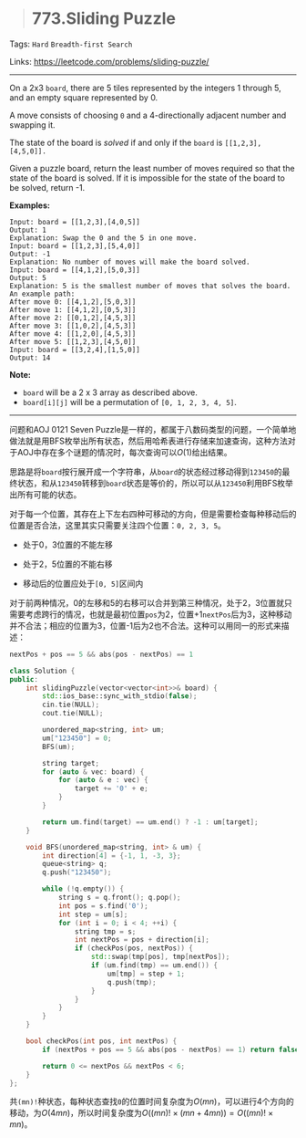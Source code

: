 > # 773.Sliding Puzzle

Tags: `Hard` `Breadth-first Search`

Links: https://leetcode.com/problems/sliding-puzzle/

------

On a 2x3 `board`, there are 5 tiles represented by the integers 1 through 5, and an empty square represented by 0.

A move consists of choosing `0` and a 4-directionally adjacent number and swapping it.

The state of the board is *solved* if and only if the `board` is `[[1,2,3],[4,5,0]].`

Given a puzzle board, return the least number of moves required so that the state of the board is solved. If it is impossible for the state of the board to be solved, return -1.

**Examples:**

```
Input: board = [[1,2,3],[4,0,5]]
Output: 1
Explanation: Swap the 0 and the 5 in one move.
Input: board = [[1,2,3],[5,4,0]]
Output: -1
Explanation: No number of moves will make the board solved.
Input: board = [[4,1,2],[5,0,3]]
Output: 5
Explanation: 5 is the smallest number of moves that solves the board.
An example path:
After move 0: [[4,1,2],[5,0,3]]
After move 1: [[4,1,2],[0,5,3]]
After move 2: [[0,1,2],[4,5,3]]
After move 3: [[1,0,2],[4,5,3]]
After move 4: [[1,2,0],[4,5,3]]
After move 5: [[1,2,3],[4,5,0]]
Input: board = [[3,2,4],[1,5,0]]
Output: 14
```

**Note:**

- `board` will be a 2 x 3 array as described above.
- `board[i][j]` will be a permutation of `[0, 1, 2, 3, 4, 5]`.

-----

问题和AOJ 0121 Seven Puzzle是一样的，都属于八数码类型的问题，一个简单地做法就是用BFS枚举出所有状态，然后用哈希表进行存储来加速查询，这种方法对于AOJ中存在多个谜题的情况时，每次查询可以$O(1)$给出结果。

思路是将`board`按行展开成一个字符串，从`board`的状态经过移动得到`123450`的最终状态，和从`123450`转移到`board`状态是等价的，所以可以从`123450`利用BFS枚举出所有可能的状态。

对于每一个位置，其存在上下左右四种可移动的方向，但是需要检查每种移动后的位置是否合法，这里其实只需要关注四个位置：`0, 2, 3, 5`。

* 处于0，3位置的不能左移
* 处于2，5位置的不能右移

* 移动后的位置应处于`[0, 5]`区间内

对于前两种情况，0的左移和5的右移可以合并到第三种情况，处于2，3位置就只需要考虑跨行的情况，也就是最初位置`pos`为2，位置+1`nextPos`后为3，这种移动并不合法；相应的位置为3，位置-1后为2也不合法。这种可以用同一的形式来描述：

```c++
nextPos + pos == 5 && abs(pos - nextPos) == 1
```

```c++
class Solution {
public:
    int slidingPuzzle(vector<vector<int>>& board) {
    	std::ios_base::sync_with_stdio(false);
    	cin.tie(NULL);
    	cout.tie(NULL);

    	unordered_map<string, int> um;
    	um["123450"] = 0;
    	BFS(um);

    	string target;
    	for (auto & vec: board) {
    		for (auto & e : vec) {
    			target += '0' + e;
    		}
    	}

    	return um.find(target) == um.end() ? -1 : um[target];
    }

    void BFS(unordered_map<string, int> & um) {
    	int direction[4] = {-1, 1, -3, 3};
    	queue<string> q;
    	q.push("123450");

    	while (!q.empty()) {
    		string s = q.front(); q.pop();
    		int pos = s.find('0');
    		int step = um[s];
    		for (int i = 0; i < 4; ++i) {
    			string tmp = s;
    			int nextPos = pos + direction[i];
    			if (checkPos(pos, nextPos)) {
    				std::swap(tmp[pos], tmp[nextPos]);
    				if (um.find(tmp) == um.end()) {
    					um[tmp] = step + 1;
                        q.push(tmp);
    				}
    			}
    		}
    	}
    }

    bool checkPos(int pos, int nextPos) {
    	if (nextPos + pos == 5 && abs(pos - nextPos) == 1) return false;

    	return 0 <= nextPos && nextPos < 6;
    }
};
```

共`(mn)!`种状态，每种状态查找`0`的位置时间复杂度为$O(mn)$，可以进行4个方向的移动，为$O(4mn)$，所以时间复杂度为$O((mn)!\times (mn + 4mn)) = O((mn)!\times mn)$。